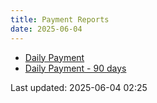 ```yaml
---
title: Payment Reports
date: 2025-06-04
---
```


* [Daily Payment](/pages/reports/payment/Daily-Payment.html)
* [Daily Payment - 90 days](/pages/reports/payment/Daily-Payment-90-Days.html)

Last updated: 2025-06-04 02:25
